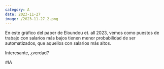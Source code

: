 ```yaml
--- 
category: A 
date: 2023-11-27 
image: /2023-11-27_2.png 
--- 
```


En este gráfico del paper de Eloundou et. all 2023, vemos como puestos de trabajo con salarios más bajos tienen menor probabilidad de ser automatizados, que aquellos con salarios más altos. 

Interesante, ¿verdad?

#IA